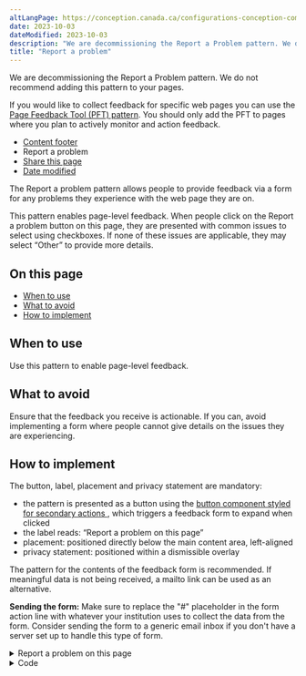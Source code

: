 ```yaml
---
altLangPage: https://conception.canada.ca/configurations-conception-communes/signaler-probleme.html
date: 2023-10-03
dateModified: 2023-10-03
description: "We are decommissioning the Report a Problem pattern. We do not recommend adding this pattern to your pages."
title: "Report a problem"
---
```

<section class="alert alert-warning">
  <p>We are decommissioning the Report a Problem pattern. We do not recommend adding this pattern to your pages.</p>
  <p>If you would like to collect feedback for specific web pages you can use the <a href="https://design.canada.ca/common-design-patterns/page-feedback.html">Page Feedback Tool (PFT) pattern</a>. You should only add the PFT to pages where you plan to actively monitor and action feedback.</p>
</section>
<div class="gc-stp-stp">
  <div class="row">
    <ul class="toc lst-spcd col-md-12">
      <li class="col-md-4 col-sm-6"> <a class="list-group-item" href="site-footer-content.html"> Content
        footer </a> </li>
      <li class="col-md-4 col-sm-6"> <a class="list-group-item active"> Report a problem </a> </li>
      <li class="col-md-4 col-sm-6"> <a class="list-group-item" href="share-page.html"> Share this page </a> </li>
      <li class="col-md-4 col-sm-6"> <a class="list-group-item" href="date-modified.html"> Date modified </a> </li>
    </ul>
  </div>
</div>
<p>The Report a problem pattern allows people to provide feedback via a form for any problems they experience with the
  web page they are on.</p>
<p>This pattern enables page-level feedback. When people click on the Report a problem button on this page, they are
  presented with common issues to select using checkboxes. If none of these issues are applicable, they may select
  “Other” to provide more details.</p>
<section>
  <h2>On this page</h2>
  <ul>
    <li><a href="#when"> When to use</a></li>
    <li><a href="#avoid"> What to avoid</a></li>
    <li><a href="#how"> How to implement</a></li>
  </ul>
</section>
<section>
  <h2 id="when">When to use</h2>
  <p>Use this pattern to enable page-level feedback.</p>
</section>
<section>
  <h2 id="avoid"> What to avoid </h2>
  <p>Ensure that the feedback you receive is actionable. If you can, avoid implementing a form where people cannot
    give details on the issues they are experiencing.</p>
</section>
<section>
  <h2 id="how">How to implement</h2>
  <p>The button, label, placement and privacy statement are mandatory:</p>
  <ul>
    <li> the pattern is presented as a button using the <a href="./buttons.html"> button component styled for secondary
      actions </a> , which triggers a feedback form to expand when clicked </li>
    <li> the label reads: “Report a problem on this page” </li>
    <li> placement: positioned directly below the main content area, left-aligned </li>
    <li> privacy statement: positioned within a dismissible overlay </li>
  </ul>
  <p>The pattern for the contents of the feedback form is recommended. If meaningful data is not being received, a
    mailto link can be used as an alternative.</p>
  <p><b>Sending the form:</b> Make sure to replace the "#" placeholder in the form action line with whatever your
    institution uses to collect the data from the form. Consider sending the form to a generic email inbox if you
    don't have a server set up to handle this type of form.</p>
  <div class="pattern-demo mrgn-bttm-md">
    <div class="row">
      <div class="col-sm-6 col-md-5 col-lg-4">
        <details class="brdr-0">
          <summary class="btn btn-default text-center"> Report a problem on this page </summary>
          <div class="well row">
            <div class="gc-rprt-prblm">
              <div class="gc-rprt-prblm-tggl">
                <form action="#" id="gc-rprt-prblm-form" method="post">
                  <fieldset>
                    <legend> <span class="field-name"> Please select all that apply: </span> </legend>
                    <div class="checkbox">
                      <label for="problem1-demo">
                        <input data-reveal="#broken" id="problem1-demo" name="problem" type="checkbox" value="Something is broken"/>
                        Something is broken </label>
                    </div>
                    <div class="form-group hide" id="broken">
                      <label for="problem1-demo-detail"> Provide more details (optional): </label>
                      <input class="form-control full-width" id="problem1-demo-detail" type="text"/>
                    </div>
                    <div class="checkbox">
                      <label for="problem2-demo">
                        <input data-reveal="#spelling" id="problem2-demo" name="problem" type="checkbox" value="It has spelling or grammar mistakes"/>
                        It has spelling or grammar
                        mistakes </label>
                    </div>
                    <div class="form-group hide" id="spelling">
                      <label for="problem2-demo-detail"> Provide more details (optional): </label>
                      <input class="form-control full-width" id="problem2-demo-detail" type="text"/>
                    </div>
                    <div class="checkbox">
                      <label for="problem3-demo">
                        <input data-reveal="#wrong" id="problem3-demo" name="problem" type="checkbox" value="The information is wrong"/>
                        The information is wrong </label>
                    </div>
                    <div class="form-group hide" id="wrong">
                      <label for="problem3-demo-detail"> Provide more details (optional): </label>
                      <input class="form-control full-width" id="problem3-demo-detail" type="text"/>
                    </div>
                    <div class="checkbox">
                      <label for="problem4-demo">
                        <input data-reveal="#outdated" id="problem4-demo" name="problem" type="checkbox" value="The information is outdated"/>
                        The information is outdated </label>
                    </div>
                    <div class="form-group hide" id="outdated">
                      <label for="problem4-demo-detail"> Provide more details (optional): </label>
                      <input class="form-control full-width" id="problem4-demo-detail" type="text"/>
                    </div>
                    <div class="checkbox">
                      <label for="problem5-demo">
                        <input data-reveal="#find" id="problem5-demo" name="problem" type="checkbox" value="I can’t find what I’m looking for"/>
                        I can’t find what I’m looking
                        for </label>
                    </div>
                    <div class="form-group hide" id="find">
                      <label for="problem5-demo-detail"> Describe what you’re looking for (optional): </label>
                      <input class="form-control full-width" id="problem5-demo-detail" type="text"/>
                    </div>
                    <div class="checkbox">
                      <label for="problem6-demo">
                        <input data-reveal="#confusing" id="problem6-demo" name="problem" type="checkbox" value="Other"/>
                        Other </label>
                    </div>
                    <div class="form-group hide" id="confusing">
                      <label for="problem6-demo-detail"> Provide more details (optional): </label>
                      <input class="form-control full-width" id="problem6-demo-detail" type="text"/>
                    </div>
                  </fieldset>
                  <p> <a class="wb-lbx" href="#privacy-statement"> Privacy statement </a> </p>
                  <section class="mfp-hide modal-dialog modal-content overlay-def" id="privacy-statement">
                    <header class="modal-header">
                      <h2 class="modal-title"> Privacy statement </h2>
                    </header>
                    <div class="modal-body">
                      <p>Lorem ipsum dolor sit amet, consectetur adipiscing elit, sed do eiusmod tempor incididunt ut
                        labore et dolore magna aliqua. Turp is egestas maecenas pharetra convallis posuere morbi leo
                        urna.</p>
                    </div>
                  </section>
                  <button class="btn btn-primary wb-toggle" data-toggle='{"stateOff": "hide", "stateOn": "show", "selector": ".gc-rprt-prblm-tggl"}' type="submit">Submit</button>
                </form>
              </div>
              <div class="gc-rprt-prblm-thnk gc-rprt-prblm-tggl hide">
                <h3>Thank you for your help!</h3>
                <p>You will not receive a reply. For enquiries, please <a href="https://www.canada.ca/en/contact.html">contact us</a>.</p>
              </div>
            </div>
          </div>
        </details>
      </div>
    </div>
  </div>
  <details>
    <summary>Code</summary>
    <pre class="prettyprint"><code>&lt;div class="row"&gt;
	 &lt;div class="col-sm-6 col-md-5 col-lg-4"&gt;
	  &lt;details class="brdr-0" open=""&gt;
	   &lt;summary class="btn btn-default text-center"&gt;Report a problem on this page&lt;/summary&gt;
	   &lt;div class="well row"&gt;
	    &lt;div class="gc-rprt-prblm"&gt;
	     &lt;div class="gc-rprt-prblm-tggl" id="wb-auto-7"&gt;
	      &lt;form action="#"&gt;
	       &lt;fieldset&gt;
	        &lt;legend&gt;&lt;span class="field-name"&gt;Please select all that apply: &lt;/span&gt;&lt;/legend&gt;
	        &lt;div class="checkbox"&gt;
	         &lt;label for="problem1"&gt;&lt;input type="checkbox" data-reveal="#broken" name="problem" value="Something is broken" id="problem1"&gt;Something is broken&lt;/label&gt;
	        &lt;/div&gt;
	        &lt;div class="form-group hide" id="broken"&gt;
	         &lt;label for="problem1-detail"&gt;Provide more details (optional):&lt;/label&gt;
	         &lt;input type="text" class="form-control full-width" id="problem1-detail"&gt;
	        &lt;/div&gt;
	        &lt;div class="checkbox"&gt;
	         &lt;label for="problem2"&gt;&lt;input type="checkbox" data-reveal="#spelling" name="problem" value="It has spelling or grammar mistakes" id="problem2"&gt;It has spelling or grammar mistakes&lt;/label&gt;
	        &lt;/div&gt;
	        &lt;div class="form-group hide" id="spelling"&gt;
	         &lt;label for="problem2-detail"&gt;Provide more details (optional):&lt;/label&gt;
	         &lt;input type="text" class="form-control full-width" id="problem2-detail"&gt;
	        &lt;/div&gt;
	        &lt;div class="checkbox"&gt;
	         &lt;label for="problem3"&gt;&lt;input type="checkbox" data-reveal="#wrong" name="problem" value="The information is wrong" id="problem3"&gt;The information is wrong&lt;/label&gt;
	        &lt;/div&gt;
	        &lt;div class="form-group hide" id="wrong"&gt;
	         &lt;label for="problem3-detail"&gt;Provide more details (optional):&lt;/label&gt;
	         &lt;input type="text" class="form-control full-width" id="problem3-detail"&gt;
	        &lt;/div&gt;
	        &lt;div class="checkbox"&gt;
	         &lt;label for="problem4"&gt;&lt;input type="checkbox" data-reveal="#outdated" name="problem" value="The information is outdated" id="problem4"&gt;The information is outdated&lt;/label&gt;
	        &lt;/div&gt;
	        &lt;div class="form-group hide" id="outdated"&gt;
	         &lt;label for="problem4-detail"&gt;Provide more details (optional):&lt;/label&gt;
	         &lt;input type="text" class="form-control full-width" id="problem4-detail"&gt;
	        &lt;/div&gt;
	        &lt;div class="checkbox"&gt;
	         &lt;label for="problem5"&gt;&lt;input type="checkbox" data-reveal="#find" name="problem" value="I can’t find what I’m looking for" id="problem5"&gt;I can’t find what I’m looking for&lt;/label&gt;
	        &lt;/div&gt;
	        &lt;div class="form-group hide" id="find"&gt;
	         &lt;label for="problem5-detail"&gt;Describe what you’re looking for (optional):&lt;/label&gt;
	         &lt;input type="text" class="form-control full-width" id="problem5-detail"&gt;
	        &lt;/div&gt;
	        &lt;div class="checkbox"&gt;
	         &lt;label for="problem6"&gt;&lt;input type="checkbox" data-reveal="#confusing" name="problem" value="Other" id="problem6"&gt;Other&lt;/label&gt;
	        &lt;/div&gt;
	        &lt;div class="form-group hide" id="confusing"&gt;
	         &lt;label for="problem6-detail"&gt;Provide more details (optional):&lt;/label&gt;
	         &lt;input type="text" class="form-control full-width" id="problem6-detail"&gt;
	        &lt;/div&gt;
	       &lt;/fieldset&gt;
	       &lt;button type="submit" class="btn btn-primary wb-toggle wb-init wb-toggle-inited" data-toggle="{&amp;quot;stateOff&amp;quot;: &amp;quot;hide&amp;quot;, &amp;quot;stateOn&amp;quot;: &amp;quot;show&amp;quot;, &amp;quot;selector&amp;quot;: &amp;quot;.gc-rprt-prblm-tggl&amp;quot;}" aria-controls="wb-auto-7 wb-auto-8"&gt;Submit&lt;/button&gt;
	      &lt;/form&gt;
	     &lt;/div&gt;
	     &lt;div class="gc-rprt-prblm-thnk gc-rprt-prblm-tggl hide" id="wb-auto-8"&gt;
	      &lt;h3&gt;Thank you for your help!&lt;/h3&gt;
	      &lt;p&gt;You will not receive a reply. For enquiries, please &lt;a href="https://www.canada.ca/en/contact.html"&gt;contact us&lt;/a&gt;.&lt;/p&gt;
	     &lt;/div&gt;
	    &lt;/div&gt;
	   &lt;/div&gt;
	  &lt;/details&gt;
	 &lt;/div&gt;
	&lt;/div&gt;</code></pre>
  </details>
</section>

